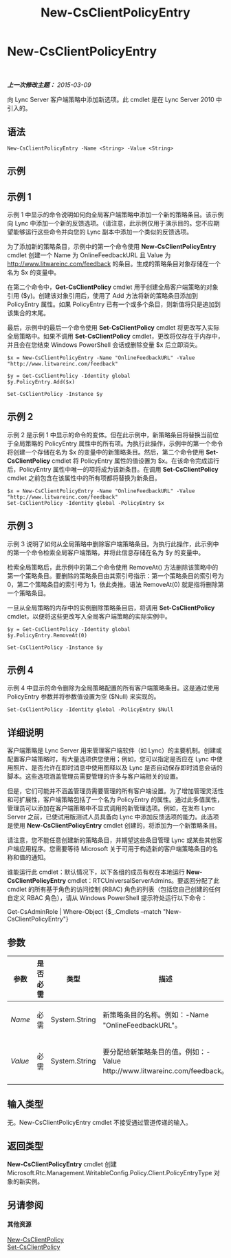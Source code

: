 ﻿---
title: New-CsClientPolicyEntry
TOCTitle: New-CsClientPolicyEntry
ms:assetid: e975d048-4911-4ae6-9446-2a6363726a4a
ms:mtpsurl: https://technet.microsoft.com/zh-cn/library/Gg399046(v=OCS.15)
ms:contentKeyID: 49314613
ms.date: 05/19/2016
mtps_version: v=OCS.15
ms.translationtype: HT
---

# New-CsClientPolicyEntry

 

_**上一次修改主题：** 2015-03-09_

向 Lync Server 客户端策略中添加新选项。此 cmdlet 是在 Lync Server 2010 中引入的。

## 语法

    New-CsClientPolicyEntry -Name <String> -Value <String>

## 示例

## 示例 1

示例 1 中显示的命令说明如何向全局客户端策略中添加一个新的策略条目。该示例向 Lync 中添加一个新的反馈选项。（请注意，此示例仅用于演示目的。您不应期望能够运行这些命令并向您的 Lync 副本中添加一个类似的反馈选项。

为了添加新的策略条目，示例中的第一个命令使用 **New-CsClientPolicyEntry** cmdlet 创建一个 Name 为 OnlineFeedbackURL 且 Value 为 http://www.litwareinc.com/feedback 的条目。生成的策略条目对象存储在一个名为 $x 的变量中。

在第二个命令中，**Get-CsClientPolicy** cmdlet 用于创建全局客户端策略的对象引用 ($y)。创建该对象引用后，使用了 Add 方法将新的策略条目添加到 PolicyEntry 属性。如果 PolicyEntry 已有一个或多个条目，则新值将只是追加到该集合的末尾。

最后，示例中的最后一个命令使用 **Set-CsClientPolicy** cmdlet 将更改写入实际全局策略中。如果不调用 **Set-CsClientPolicy** cmdlet，更改将仅存在于内存中，并且会在您结束 Windows PowerShell 会话或删除变量 $x 后立即消失。

    $x = New-CsClientPolicyEntry -Name "OnlineFeedbackURL" -Value "http://www.litwareinc.com/feedback"
    
    $y = Get-CsClientPolicy -Identity global
    $y.PolicyEntry.Add($x)
    
    Set-CsClientPolicy -Instance $y

## 示例 2

示例 2 是示例 1 中显示的命令的变体。但在此示例中，新策略条目将替换当前位于全局策略的 PolicyEntry 属性中的所有项。为执行此操作，示例中的第一个命令将创建一个存储在名为 $x 的变量中的新策略条目。然后，第二个命令使用 **Set-CsClientPolicy** cmdlet 将 PolicyEntry 属性的值设置为 $x。在该命令完成运行后，PolicyEntry 属性中唯一的项将成为该新条目。在调用 **Set-CsClientPolicy** cmdlet 之前包含在该属性中的所有项都将替换为新条目。

    $x = New-CsClientPolicyEntry -Name "OnlineFeedbackURL" -Value "http://www.litwareinc.com/feedback"
    Set-CsClientPolicy -Identity global -PolicyEntry $x

## 示例 3

示例 3 说明了如何从全局策略中删除客户端策略条目。为执行此操作，此示例中的第一个命令检索全局客户端策略，并将此信息存储在名为 $y 的变量中。

检索全局策略后，此示例中的第二个命令使用 RemoveAt() 方法删除该策略中的第一个策略条目。要删除的策略条目由其索引号指示：第一个策略条目的索引号为 0，第二个策略条目的索引号为 1，依此类推。语法 RemoveAt(0) 就是指将删除第一个策略条目。

一旦从全局策略的内存中的实例删除策略条目后，将调用 **Set-CsClientPolicy** cmdlet，以便将这些更改写入全局客户端策略的实际实例中。

    $y = Get-CsClientPolicy -Identity global
    $y.PolicyEntry.RemoveAt(0)
    
    Set-CsClientPolicy -Instance $y 

## 示例 4

示例 4 中显示的命令删除为全局策略配置的所有客户端策略条目。这是通过使用 PolicyEntry 参数并将参数值设置为空 ($Null) 来实现的。

    Set-CsClientPolicy -Identity global -PolicyEntry $Null

## 详细说明

客户端策略是 Lync Server 用来管理客户端软件（如 Lync）的主要机制。创建或配置客户端策略时，有大量选项供您使用；例如，您可以指定是否应在 Lync 中使用照片、是否允许在即时消息中使用图释以及 Lync 是否自动保存即时消息会话的脚本。这些选项涵盖管理员需要管理的许多与客户端相关的设置。

但是，它们可能并不涵盖管理员需要管理的所有客户端设置。为了增加管理灵活性和可扩展性，客户端策略包括了一个名为 PolicyEntry 的属性。通过此多值属性，管理员可以添加在客户端策略中不显式调用的新管理选项。例如，在发布 Lync Server 之前，已使试用版测试人员具备向 Lync 中添加反馈选项的能力。此选项是使用 **New-CsClientPolicyEntry** cmdlet 创建的，将添加为一个新策略条目。

请注意，您不能任意创建新的策略条目，并期望这些条目管理 Lync 或某些其他客户端应用程序。您需要等待 Microsoft 关于可用于构造新的客户端策略条目的名称和值的通知。

谁能运行此 cmdlet：默认情况下，以下各组的成员有权在本地运行 **New-CsClientPolicyEntry** cmdlet：RTCUniversalServerAdmins。要返回分配了此 cmdlet 的所有基于角色的访问控制 (RBAC) 角色的列表（包括您自己创建的任何自定义 RBAC 角色），请从 Windows PowerShell 提示符处运行以下命令：

Get-CsAdminRole | Where-Object {$\_.Cmdlets –match "New-CsClientPolicyEntry"}

## 参数


<table>
<colgroup>
<col style="width: 25%" />
<col style="width: 25%" />
<col style="width: 25%" />
<col style="width: 25%" />
</colgroup>
<thead>
<tr class="header">
<th>参数</th>
<th>是否必需</th>
<th>类型</th>
<th>描述</th>
</tr>
</thead>
<tbody>
<tr class="odd">
<td><p><em>Name</em></p></td>
<td><p>必需</p></td>
<td><p>System.String</p></td>
<td><p>新策略条目的名称。例如：-Name &quot;OnlineFeedbackURL&quot;。</p></td>
</tr>
<tr class="even">
<td><p><em>Value</em></p></td>
<td><p>必需</p></td>
<td><p>System.String</p></td>
<td><p>要分配给新策略条目的值。例如：-Value http://www.litwareinc.com/feedback。</p></td>
</tr>
</tbody>
</table>


## 输入类型

无。New-CsClientPolicyEntry cmdlet 不接受通过管道传递的输入。

## 返回类型

**New-CsClientPolicyEntry** cmdlet 创建 Microsoft.Rtc.Management.WritableConfig.Policy.Client.PolicyEntryType 对象的新实例。

## 另请参阅

#### 其他资源

[New-CsClientPolicy](new-csclientpolicy.md)  
[Set-CsClientPolicy](set-csclientpolicy.md)

